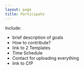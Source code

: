 ```yaml
---
layout: page
title: Participate
---
```



Include:
- brief description of goals
- How to contribute?
- link to 2 Templates
- Time Schedule
- Contact for uploading everything
- link to CfP
